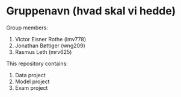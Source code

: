 # Gruppenavn (hvad skal vi hedde)

Group members:
1. Victor Eisner Rothe (lmv778)
2. Jonathan Bøttiger (wng209)
3. Rasmus Leth (mrv625)

This repository contains:
1. Data project
2. Model project
3. Exam project
